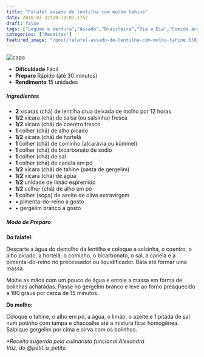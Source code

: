 ```yaml
---
title: "Falafel assado de lentilha com molho tahine"
date: 2018-03-22T20:13:07.175Z
draft: false
tags: ["Legume e Verdura","Assado","Brasileira","Dia a Dia","Comida árabe","Lentilha","Receitas","Receitas rápidas","Receitas simples e fáceis","Vegetais e legumes","Vegetarianismo"]
categories: ["Receitas"]
featured_image: "/post/falafel-assado-de-lentilha-com-molho-tahine.1f83f8b8.jpeg"
---
```


![capa](/post/falafel-assado-de-lentilha-com-molho-tahine.1f83f8b8.jpeg)

*   **Dificuldade** Fácil
*   **Preparo** Rápido (até 30 minutos)
*   **Rendimento** 15 unidades

##### Ingredientes

*   **2** xícaras (chá) de lentilha crua deixada de molho por 12 horas
*   **1/2** xícara (chá) de salsa (ou salsinha) fresca
*   **1/2** xícara (chá) de coentro fresco
*   **1** colher (chá) de alho picado
*   **1/2** xícara (chá) de hortelã
*   **1** colher (chá) de cominho (alcarávia ou kümmel)
*   **1** colher (chá) de bicarbonato de sódio
*   **1** colher (chá) de sal
*   **1** colher (chá) de canela em pó
*   **1/2** xícara (chá) de tahine (pasta de gergelim)
*   **1/2** xícara (chá) de água
*   **1/2** unidade de limão espremido
*   **1/2** colher (chá) de alho em pó
*   **1** colher (sopa) de azeite de oliva extravirgem
*   • pimenta-do-reino a gosto
*   • gergelim branco a gosto

##### Modo de Preparo

**Do falafel:**

Descarte a água do demolho da lentilha e coloque a salsinha, o coentro, o alho picado, a hortelã, o cominho, o bicarbonato, o sal, a canela e a pimenta-do-reino no processador ou liquidificador. Bata até formar uma massa.

Molhe as mãos com um pouco de água e enrole a massa em forma de bolinhas achatadas. Passe no gergelim branco e leve ao forno preaquecido a 180 graus por cerca de 15 minutos.

**Do molho:**

Coloque o tahine, o alho em pó, a água, o limão, o azeite e 1 pitada de sal num potinho com tampa e chacoalhe até a mistura ficar homogênea. Salpique gergelim por cima e sirva com os bolinhos.

_*Receita sugerida pela culinarista funcional Alexandra Vaz, do @petit\_a\_petite._
